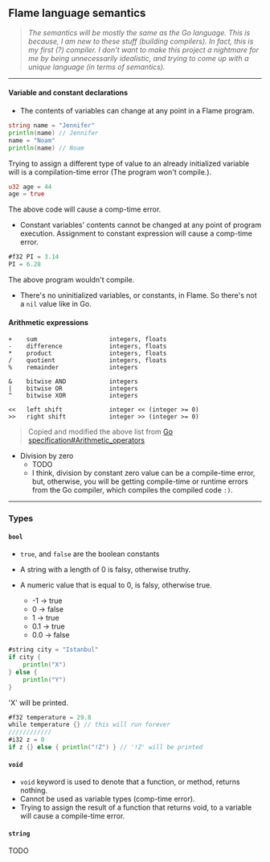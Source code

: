 ## Flame language semantics

>*The semantics will be mostly the same as the Go language. This is because, I am new to these stuff (building compilers). In fact, this is my first (?) compiler. I don't want to make this project a nightmare for me by being unnecessarily idealistic, and trying to come up with a unique language (in terms of semantics).*

---
#### Variable and constant declarations

- The contents of variables can change at any point in a Flame program.

```go
string name = "Jennifer"
println(name) // Jennifer
name = "Noam"
println(name) // Noam
```
Trying to assign a different type of value to an already initialized variable will is a compilation-time error (The program won't compile.).
 
```rust
u32 age = 44
age = true
```
The above code will cause a comp-time error.

- Constant variables' contents cannot be changed at any point of program execution. Assignment to constant expression will cause a comp-time error.

```rust
#f32 PI = 3.14
PI = 6.28
```

The above program wouldn't compile.

- There's no uninitialized variables, or constants, in Flame. So there's not a ```nil``` value like in Go.

#### Arithmetic expressions
```
+    sum                    integers, floats
-    difference             integers, floats
*    product                integers, floats
/    quotient               integers, floats
%    remainder              integers

&    bitwise AND            integers
|    bitwise OR             integers
^    bitwise XOR            integers

<<   left shift             integer << (integer >= 0)
>>   right shift            integer >> (integer >= 0)
```
> Copied and modified the above list from [Go specification#Arithmetic_operators](https://go.dev/ref/spec#Arithmetic_operators)

- Division by zero
  - TODO
  - I think, division by constant zero value can be a compile-time error, but, otherwise, you will be getting compile-time or runtime errors from the Go compiler, which compiles the compiled code ```:)```.

---
### Types

#### ```bool```

- ```true```, and ```false``` are the boolean constants

- A string with a length of 0 is falsy, otherwise truthy.
- A numeric value that is equal to 0, is falsy, otherwise true.
  - -1 -> true
  - 0 -> false
  - 1 -> true
  - 0.1 -> true
  - 0.0 -> false

```go
#string city = "Istanbul"
if city {
    println("X")
} else {
    println("Y")
}
```
'X' will be printed.

```go
#f32 temperature = 29.8
while temperature {} // this will run forever
////////////
#i32 z = 0
if z {} else { println("!Z") } // '!Z' will be printed
```

#### ```void```

- ```void``` keyword is used to denote that a function, or method, returns nothing.
- Cannot be used as variable types (comp-time error).
- Trying to assign the result of a function that returns void, to a variable will cause a compile-time error.

#### ```string```
TODO